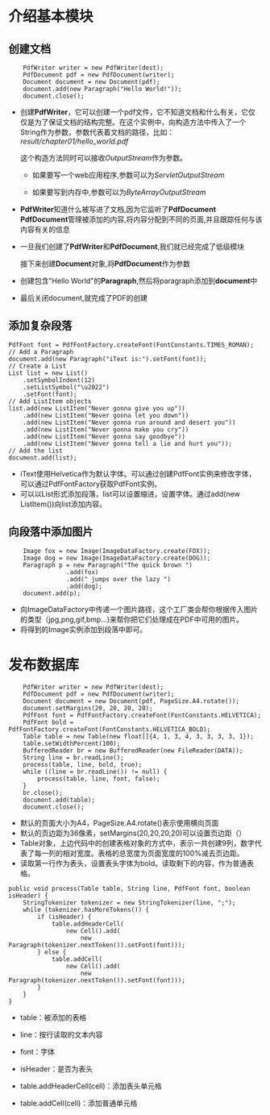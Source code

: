 # 介绍基本模块

## 创建文档
```
    PdfWriter writer = new PdfWriter(dest);
    PdfDocument pdf = new PdfDocument(writer);
    Document document = new Document(pdf);
    document.add(new Paragraph("Hello World!"));
    document.close();
```
* 创建**PdfWriter**，它可以创建一个pdf文件，它不知道文档和什么有关，它仅仅是为了保证文档的结构完整。在这个实例中，向构造方法中传入了一个String作为参数，参数代表着文档的路径，比如：*result/chapter01/hello_world.pdf*

    这个构造方法同时可以接收*OutputStream*作为参数。
    
    * 如果要写一个web应用程序,参数可以为*ServletOutputStream*
    
    * 如果要写到内存中,参数可以为*ByteArrayOutputStream*
      
* **PdfWriter**知道什么被写进了文档,因为它监听了**PdfDocument**
    **PdfDocument**管理被添加的内容,将内容分配到不同的页面,并且跟踪任何与该内容有关的信息
    
* 一旦我们创建了**PdfWriter**和**PdfDocument**,我们就已经完成了低级模块
    
    接下来创建**Document**对象,将**PdfDocument**作为参数
    
* 创建包含"Hello World"的**Paragraph**,然后将paragraph添加到**document**中   

* 最后关闭document,就完成了PDF的创建

## 添加复杂段落
```
PdfFont font = PdfFontFactory.createFont(FontConstants.TIMES_ROMAN);
// Add a Paragraph
document.add(new Paragraph("iText is:").setFont(font));
// Create a List
List list = new List()
    .setSymbolIndent(12)
    .setListSymbol("\u2022")
    .setFont(font);
// Add ListItem objects
list.add(new ListItem("Never gonna give you up"))
    .add(new ListItem("Never gonna let you down"))
    .add(new ListItem("Never gonna run around and desert you"))
    .add(new ListItem("Never gonna make you cry"))
    .add(new ListItem("Never gonna say goodbye"))
    .add(new ListItem("Never gonna tell a lie and hurt you"));
// Add the list
document.add(list);
```
* iText使用Helvetica作为默认字体。可以通过创建PdfFont实例来修改字体，可以通过PdfFontFactory获取PdfFont实例。
* 可以以List形式添加段落，list可以设置缩进，设置字体。通过add(new ListItem())向list添加内容。

## 向段落中添加图片
```
    Image fox = new Image(ImageDataFactory.create(FOX));
    Image dog = new Image(ImageDataFactory.create(DOG));
    Paragraph p = new Paragraph("The quick brown ")
                .add(fox)
                .add(" jumps over the lazy ")
                .add(dog);
    document.add(p);
```
* 向ImageDataFactory中传递一个图片路径，这个工厂类会帮你根据传入图片的类型（jpg,png,gif,bmp...)来帮你把它们处理成在PDF中可用的图片。
* 将得到的Image实例添加到段落中即可。

# 发布数据库
```
    PdfWriter writer = new PdfWriter(dest);
    PdfDocument pdf = new PdfDocument(writer);    
    Document document = new Document(pdf, PageSize.A4.rotate());
    document.setMargins(20, 20, 20, 20);
    PdfFont font = PdfFontFactory.createFont(FontConstants.HELVETICA);
    PdfFont bold = PdfFontFactory.createFont(FontConstants.HELVETICA_BOLD);
    Table table = new Table(new float[]{4, 1, 3, 4, 3, 3, 3, 3, 1});
    table.setWidthPercent(100);
    BufferedReader br = new BufferedReader(new FileReader(DATA));
    String line = br.readLine();
    process(table, line, bold, true);
    while ((line = br.readLine()) != null) {
        process(table, line, font, false);
    }
    br.close();
    document.add(table);
    document.close();
```
* 默认的页面大小为A4，PageSize.A4.rotate()表示使用横向页面
* 默认的页边距为36像素，setMargins(20,20,20,20)可以设置页边距（）
* Table对象，上边代码中的创建表格对象的方式中，表示一共创建9列，数字代表了每一列的相对宽度。表格的总宽度为页面宽度的100%减去页边距。
* 读取第一行作为表头，设置表头字体为bold。读取剩下的内容，作为普通表格。
```
public void process(Table table, String line, PdfFont font, boolean isHeader) {
    StringTokenizer tokenizer = new StringTokenizer(line, ";");
    while (tokenizer.hasMoreTokens()) {
        if (isHeader) {
            table.addHeaderCell(
                new Cell().add(
                    new Paragraph(tokenizer.nextToken()).setFont(font)));
        } else {
            table.addCell(
                new Cell().add(
                    new Paragraph(tokenizer.nextToken()).setFont(font)));
        }
    }
}
```
* table：被添加的表格
* line：按行读取的文本内容
* font：字体
* isHeader：是否为表头

* table.addHeaderCell(cell)：添加表头单元格
* table.addCell(cell)：添加普通单元格

























